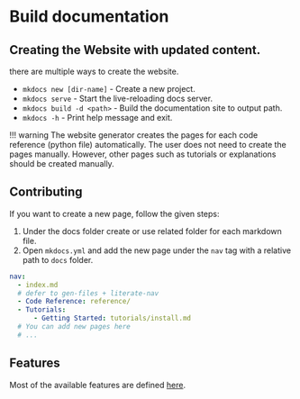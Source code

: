 # Build documentation

## Creating the Website with updated content.


there are multiple ways to create the website.

* `mkdocs new [dir-name]` - Create a new project.
* `mkdocs serve` - Start the live-reloading docs server.
* `mkdocs build -d <path>` - Build the documentation site to output path.
* `mkdocs -h` - Print help message and exit.

!!! warning
    The website generator creates the pages for each code reference (python file) automatically.
    The user does not need to create the pages manually. However, other pages such as tutorials or explanations should
    be created manually.

## Contributing

If you want to create a new page, follow the given steps:

1. Under the docs folder create or use related folder for each markdown file.
2. Open `mkdocs.yml` and add the new page under the `nav` tag with a relative path to `docs` folder.

```yaml
nav:
  - index.md
  # defer to gen-files + literate-nav
  - Code Reference: reference/
  - Tutorials:
      - Getting Started: tutorials/install.md
  # You can add new pages here
  # ...
```


## Features

Most of the available features are defined [here](https://squidfunk.github.io/mkdocs-material/reference/).
